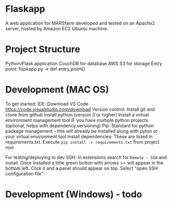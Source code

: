# Flaskapp

A web application for MARSfarm developed and tested on an Apache2 server, hosted by Amazon EC2 Ubuntu machine.
# Project Structure

Python/Flask application
CouchDB for database
AWS S3 for storage
Entry point: flaskapp.py -> def entry_point()

# Development (MAC OS)
To get started:
IDE: Download VS Code <https://code.visualstudio.com/download>
Version control: Install git and clone from github
Install python (version 3 or higher)
Install a virtual environment management tool IF you have multiple python projects (optional, helps with dependency versioning)
Pip: Standard for python package management - this will already be installed along with pyton or your virtual environment tool
Install dependencies: These are listed in requirements.txt.  Execute `pip install -r requirements.txt` from project root

For testing/deploying to dev
SSH: In extensions search for `Remote - SSH` and install.  Once installed a little green button with arrows >< will appear in the
bottom left.  Click it and a panel should appear on top.  Select "open SSH configuration file" 


# Development (Windows) - todo




